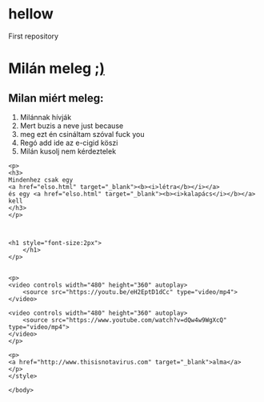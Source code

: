 # hellow
First repository
<!DOCTYPE html>
<html lang="hu">
<html>
	<head>
    <h1>    
    Milán meleg 
    <a href="https://www.youtube.com/watch?v=dQw4w9WgXcQ" target="_blank">;)</a>
    </h1>
	</head>
	<body>
    <h2>
        Milan miért meleg:
    </h2>
    <ol>
        <li>Milánnak hívják</li>
        <li>Mert buzis a neve just because</li>
        <li>meg ezt én csináltam szóval fuck you</li>
        <li>Regó add ide az e-cigid köszi</li>
        <li>Milán kusolj nem kérdeztelek</li>
    </ol>

	<p>
    <h3>
    Mindenhez csak egy
    <a href="elso.html" target="_blank"><b><i>létra</b></i></a>
    és egy <a href="elso.html" target="_blank"><b><i>kalapács</i></b></a>
    kell
    </h3>
    </p>



    <h1 style="font-size:2px">
        </h1>
    </p>


    <p>
    <video controls width="480" height="360" autoplay>
        <source src="https://youtu.be/eH2EptD1dCc" type="video/mp4">
    </video>
    
    <video controls width="480" height="360" autoplay>
        <source src="https://www.youtube.com/watch?v=dQw4w9WgXcQ" type="video/mp4">
    </video>
    </p>

    <p>
    <a href="http://www.thisisnotavirus.com" target="_blank">alma</a>
    </p>
    </style>

    </body>
</html>
